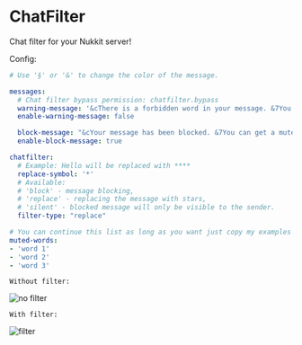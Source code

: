 # ChatFilter
Chat filter for your Nukkit server!

Config:
```yml
# Use '§' or '&' to change the color of the message.

messages:
  # Chat filter bypass permission: chatfilter.bypass
  warning-message: '&cThere is a forbidden word in your message. &7You can get a mute for excessive matting!'
  enable-warning-message: false

  block-message: "&cYour message has been blocked. &7You can get a mute for excessive matting!"
  enable-block-message: true

chatfilter:
  # Example: Hello will be replaced with ****
  replace-symbol: '*'
  # Available: 
  # 'block' - message blocking, 
  # 'replace' - replacing the message with stars,
  # 'silent' - blocked message will only be visible to the sender.
  filter-type: "replace"

# You can continue this list as long as you want just copy my examples above
muted-words:
- 'word 1'
- 'word 2'
- 'word 3'

```


`Without filter:`

![no filter](https://user-images.githubusercontent.com/83061703/199034153-65ce8e26-ba24-4a43-8124-0a37d4a8f968.png)

`With filter:`

![filter](https://user-images.githubusercontent.com/83061703/199034166-44bd8bcd-105e-4ebc-8bd2-f3917968bfce.png)
